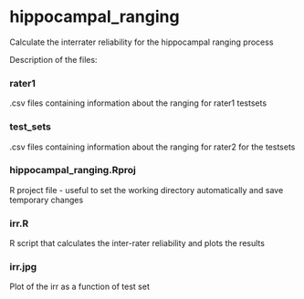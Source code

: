 # hippocampal_ranging

Calculate the interrater reliability for the hippocampal ranging process

Description of the files:
### rater1
.csv files containing information about the ranging for rater1 testsets
### test_sets
.csv files containing information about the ranging for rater2 for the testsets
### hippocampal_ranging.Rproj
R project file - useful to set the working directory automatically and save temporary changes
### irr.R 
R script that calculates the inter-rater reliability and plots the results
### irr.jpg
Plot of the irr as a function of test set